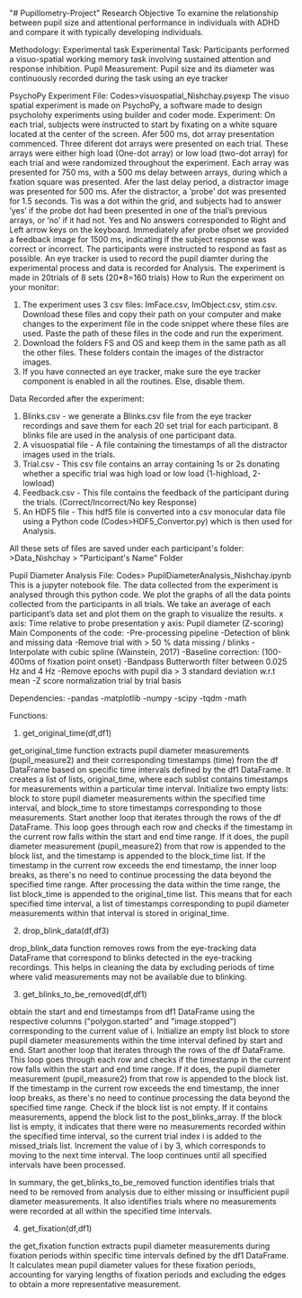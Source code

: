 "# Pupillometry-Project" 
Research Objective
To examine the relationship between pupil size and attentional performance in individuals with ADHD and compare it with typically developing individuals.

Methodology: Experimental task
Experimental Task: Participants performed a visuo-spatial working memory task involving sustained attention and response inhibition.
Pupil Measurement: Pupil size and its diameter was continuously recorded during the task using an eye tracker

PsychoPy Experiment
File: Codes>visuospatial_Nishchay.psyexp
The visuo spatial experiment is made on PsychoPy, a software made to design psycholohy experiments using builder and coder mode.
Experiment: On each trial, subjects were instructed to start by fixating on a white square located at the center of the screen. Afer 500 ms, dot array presentation commenced. Three diferent dot arrays were presented on each trial. These arrays were either high load (One-dot array) or low load (two-dot array) for each trial and were randomized throughout the experiment. Each array was presented for 750 ms, with a 500 ms delay between arrays, during which a fxation square was presented. Afer the last delay period, a distractor image was presented for 500 ms. Afer the distractor, a ‘probe’ dot was presented for 1.5 seconds. Tis was a dot within the grid, and subjects had to answer ‘yes’ if the probe dot had been presented in one of the trial’s previous arrays, or ‘no’ if it had not. Yes and No answers corresponded to Right and Left arrow keys on the keyboard. Immediately afer probe ofset we provided a feedback image for 1500 ms, indicating if the subject response was correct or incorrect. The participants were instructed to respond as fast as possible. An eye tracker is used to record the pupil diamter during the experimental process and data is recorded for Analysis. The experiment is made in 20trials of 8 sets (20*8=160 trials)
How to Run the experiment on your monitor:
1. The experiment uses 3 csv files: ImFace.csv, ImObject.csv, stim.csv. Download these files and copy their path on your computer and make changes to the experiment file in the code snippet where these files are used. Paste the path of these files in the code and run the experiment.
2. Download the folders FS and OS and keep them in the same path as all the other files. These folders contain the images of the distractor images.
3. If you have connected an eye tracker, make sure the eye tracker component is enabled in all the routines. Else, disable them.

Data Recorded after the experiment:
1. Blinks.csv - we generate a Blinks.csv file from the eye tracker recordings and save them for each 20 set trial for each participant. 8 blinks file are used in the analysis of one participant data.
2. A visuospatial file - A file containing the timestamps of all the distractor images used in the trials.
3. Trial.csv - This csv file contains an array containing 1s or 2s donating whether a specific trial was high load or low load (1-highload, 2-lowload)
4. Feedback.csv - This file contains the feedback of the participant during the trials. (Correct/Incorrect/No key Response)
5. An HDF5 file - This hdf5 file is converted into a csv monocular data file using a Python code (Codes>HDF5_Convertor.py) which is then used for Analysis.

All these sets of files are saved under each participant's folder: >Data_Nishchay > "Participant's Name" Folder

Pupil Diameter Analysis
File: Codes> PupilDiameterAnalysis_Nishchay.ipynb 
This is a jupyter notebook file. The data collected from the experiment is analysed through this python code. We plot the graphs of all the data points collected from the participants in all trials. We take an average of each participant’s data set and plot them on the graph to visualize the results.
x axis: Time relative to probe presentation
y axis: Pupil diameter (Z-scoring)
Main Components of the code:
-Pre-processing pipeline 
-Detection of blink and missing data
-Remove trial with > 50 % data missing / blinks
-Interpolate with cubic spline (Wainstein, 2017)
-Baseline correction: (100-400ms of fixation point onset)
-Bandpass Butterworth filter between 0.025 Hz and 4 Hz
-Remove epochs with pupil dia > 3 standard deviation w.r.t mean
-Z score normalization trial by trial basis


Dependencies:
-pandas
-matplotlib
-numpy
-scipy
-tqdm
-math

Functions:
1. get_original_time(df,df1)

get_original_time function extracts pupil diameter measurements (pupil_measure2) and their corresponding timestamps (time) from the df DataFrame based on specific time intervals defined by the df1 DataFrame. It creates a list of lists, original_time, where each sublist contains timestamps for measurements within a particular time interval. 
Initialize two empty lists: block to store pupil diameter measurements within the specified time interval, and block_time to store timestamps corresponding to those measurements. Start another loop that iterates through the rows of the df DataFrame. This loop goes through each row and checks if the timestamp in the current row falls within the start and end time range. If it does, the pupil diameter measurement (pupil_measure2) from that row is appended to the block list, and the timestamp is appended to the block_time list.
If the timestamp in the current row exceeds the end timestamp, the inner loop breaks, as there's no need to continue processing the data beyond the specified time range.
After processing the data within the time range, the list block_time is appended to the original_time list. This means that for each specified time interval, a list of timestamps corresponding to pupil diameter measurements within that interval is stored in original_time.

2. drop_blink_data(df,df3)

drop_blink_data function removes rows from the eye-tracking data DataFrame that correspond to blinks detected in the eye-tracking recordings. This helps in cleaning the data by excluding periods of time where valid measurements may not be available due to blinking.

3. get_blinks_to_be_removed(df,df1)

obtain the start and end timestamps from df1 DataFrame using the respective columns ("polygon.started" and "image.stopped") corresponding to the current value of i.
Initialize an empty list block to store pupil diameter measurements within the time interval defined by start and end.
Start another loop that iterates through the rows of the df DataFrame. This loop goes through each row and checks if the timestamp in the current row falls within the start and end time range. If it does, the pupil diameter measurement (pupil_measure2) from that row is appended to the block list.
If the timestamp in the current row exceeds the end timestamp, the inner loop breaks, as there's no need to continue processing the data beyond the specified time range.
Check if the block list is not empty. If it contains measurements, append the block list to the post_blinks_array.
If the block list is empty, it indicates that there were no measurements recorded within the specified time interval, so the current trial index i is added to the missed_trials list.
Increment the value of i by 3, which corresponds to moving to the next time interval.
The loop continues until all specified intervals have been processed.

In summary, the get_blinks_to_be_removed function identifies trials that need to be removed from analysis due to either missing or insufficient pupil diameter measurements. It also identifies trials where no measurements were recorded at all within the specified time intervals.

4. get_fixation(df,df1)

the get_fixation function extracts pupil diameter measurements during fixation periods within specific time intervals defined by the df1 DataFrame. It calculates mean pupil diameter values for these fixation periods, accounting for varying lengths of fixation periods and excluding the edges to obtain a more representative measurement.



















